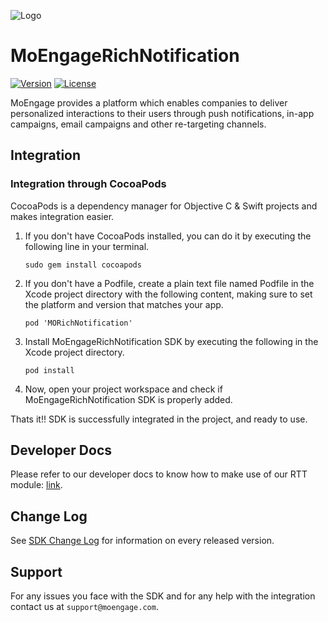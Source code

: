 ![Logo](https://github.com/moengage/MoEngage-iOS-SDK/blob/master/Images/moe_logo_blue.png)
# MoEngageRichNotification

[![Version](https://img.shields.io/cocoapods/v/MoEngage-iOS-SDK.svg?style=flat)](http://cocoapods.org/pods/MoEngage-iOS-SDK)
[![License](https://img.shields.io/cocoapods/l/MoEngage-iOS-SDK.svg?style=flat)](http://cocoapods.org/pods/MoEngage-iOS-SDK)

MoEngage provides a platform which enables companies to deliver personalized interactions to their users through push notifications, in-app campaigns, email campaigns and other re-targeting channels.

## Integration

### Integration through CocoaPods
CocoaPods is a dependency manager for Objective C & Swift projects and makes integration easier.

1. If you don't have CocoaPods installed, you can do it by executing the following line in your terminal.

    ```sudo gem install cocoapods```
    
2. If you don't have a Podfile, create a plain text file named Podfile in the Xcode project directory with the following content, making sure to set the platform and version that matches your app.

    ```pod 'MORichNotification'```
    
3. Install MoEngageRichNotification SDK by executing the following in the Xcode project directory.

    ```pod install```
    
4. Now, open your project workspace and check if MoEngageRichNotification SDK is properly added.
    

Thats it!! SDK is successfully integrated in the project, and ready to use. 

## Developer Docs
Please refer to our developer docs to know how to make use of our RTT module: [link](https://developers.moengage.com/hc/en-us/articles/4403930540820-Push-Notification-Implementation#3-add-usernotifications-framework-to-extension-target--0-17).

## Change Log
See [SDK Change Log](https://github.com/moengage/MoEngage-iOS-RichNotification/blob/master/CHANGELOG.md) for information on every released version.

## Support
For any issues you face with the SDK and for any help with the integration contact us at `support@moengage.com`.

